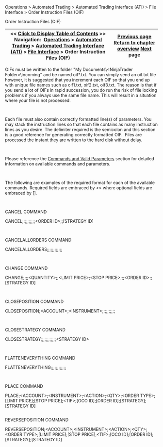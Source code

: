 ﻿


Operations \> Automated Trading \> Automated Trading Interface (ATI) \> File Interface \> Order Instruction Files (OIF)






















Order Instruction Files (OIF)







| \<\< [Click to Display Table of Contents](order_instruction_files_oif.md) \>\> **Navigation:**     [Operations](operations-1.md) \> [Automated Trading](automated_trading-1.md) \> [Automated Trading Interface (ATI)](automated_trading_interface_at-1.md) \> [File Interface](file_interface-1.md) \> Order Instruction Files (OIF) | [Previous page](file_interface-1.md) [Return to chapter overview](file_interface-1.md) [Next page](information_update_files-1.md) |
| --- | --- |











OIFs must be written to the folder "My Documents\\\<NinjaTrader Folder\>\\incoming" and be named oif\*.txt. You can simply send an oif.txt file however, it is suggested that you increment each OIF so that you end up with unique file names such as oif1\.txt, oif2\.txt, oif3\.txt. The reason is that if you send a lot of OIFs in rapid succession, you do run the risk of file locking problems if you always use the same file name. This will result in a situation where your file is not processed.


 


Each file must also contain correctly formatted line(s) of parameters. You may stack the instruction lines so that each file contains as many instruction lines as you desire. The delimiter required is the semicolon and this section is a good reference for generating correctly formatted OIF.  Files are processed the instant they are written to the hard disk without delay.


 


Please reference the [Commands and Valid Parameters](commands_and_valid_parameters-1.md) section for detailed information on available commands and parameters.


 


The following are examples of the required format for each of the available commands. Required fields are embraced by \<\> where optional fields are embraced by \[].


 


CANCEL COMMAND


CANCEL;;;;;;;;;;\<ORDER ID\>;;\[STRATEGY ID]


 


CANCELALLORDERS COMMAND


CANCELALLORDERS;;;;;;;;;;;;


 


CHANGE COMMAND


CHANGE;;;;\<QUANTITY\>;;\<LIMIT PRICE\>;\<STOP PRICE\>;;;\<ORDER ID\>;;\[STRATEGY ID]


 


CLOSEPOSITION COMMAND


CLOSEPOSITION;\<ACCOUNT\>;\<INSTRUMENT\>;;;;;;;;;;


 


CLOSESTRATEGY COMMAND


CLOSESTRATEGY;;;;;;;;;;;;\<STRATEGY ID\>


 


FLATTENEVERYTHING COMMAND


FLATTENEVERYTHING;;;;;;;;;;;;


 


PLACE COMMAND


PLACE;\<ACCOUNT\>;\<INSTRUMENT\>;\<ACTION\>;\<QTY\>;\<ORDER TYPE\>;\[LIMIT PRICE];\[STOP PRICE];\<TIF\>;\[OCO ID];\[ORDER ID];\[STRATEGY];\[STRATEGY ID]


## 


REVERSEPOSITION COMMAND


REVERSEPOSITION;\<ACCOUNT\>;\<INSTRUMENT\>;\<ACTION\>;\<QTY\>;\<ORDER TYPE\>;\[LIMIT PRICE];\[STOP PRICE];\<TIF\>;\[OCO ID];\[ORDER ID];\[STRATEGY];\[STRATEGY ID]








